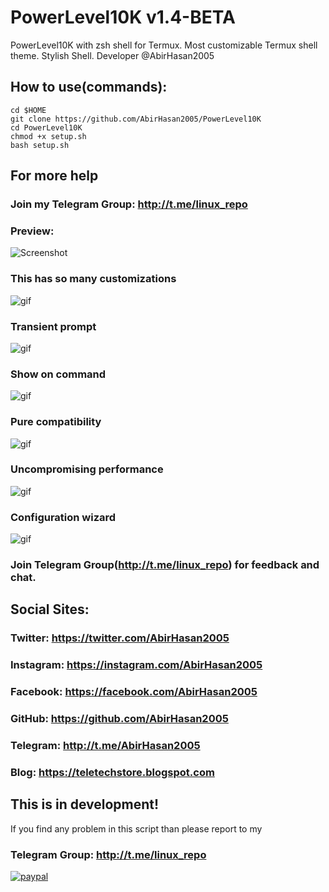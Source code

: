 # PowerLevel10K v1.4-BETA
PowerLevel10K with zsh shell for Termux. Most customizable Termux shell theme. Stylish Shell. 
Developer @AbirHasan2005

## How to use(commands):
```
cd $HOME
git clone https://github.com/AbirHasan2005/PowerLevel10K
cd PowerLevel10K
chmod +x setup.sh
bash setup.sh
```
## For more help
### Join my Telegram Group: http://t.me/linux_repo


### Preview:
![Screenshot](https://raw.githubusercontent.com/romkatv/powerlevel10k-media/master/prompt-styles-high-contrast.png)

### This has so many customizations
![gif](https://raw.githubusercontent.com/romkatv/powerlevel10k-media/master/other-theme-emulation.gif)

### Transient prompt
![gif](https://raw.githubusercontent.com/romkatv/powerlevel10k-media/master/transient-prompt.gif)

### Show on command
![gif](https://raw.githubusercontent.com/romkatv/powerlevel10k-media/master/show-on-command.gif)

### Pure compatibility
![gif](https://raw.githubusercontent.com/romkatv/powerlevel10k-media/master/pure-style.gif)

### Uncompromising performance
![gif](https://raw.githubusercontent.com/romkatv/powerlevel10k-media/master/performance.gif)

### Configuration wizard
![gif](https://raw.githubusercontent.com/romkatv/powerlevel10k-media/master/configuration-wizard.gif)

### Join Telegram Group(http://t.me/linux_repo) for feedback and chat.

## Social Sites:
### Twitter: https://twitter.com/AbirHasan2005
### Instagram: https://instagram.com/AbirHasan2005
### Facebook: https://facebook.com/AbirHasan2005
### GitHub: https://github.com/AbirHasan2005
### Telegram: http://t.me/AbirHasan2005

### Blog: https://teletechstore.blogspot.com


## This is in development!
If you find any problem in this script than please report to my
### Telegram Group: http://t.me/linux_repo

[![paypal](https://www.paypalobjects.com/en_US/i/btn/btn_donateCC_LG.gif)](https://paypal.me/AbirHasan2005?locale.x=en_US)
